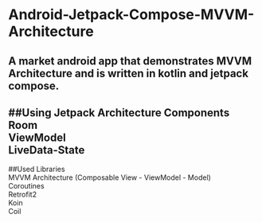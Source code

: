 # Android-Jetpack-Compose-MVVM-Architecture
A market android app that demonstrates MVVM Architecture and is written in kotlin and jetpack compose.
---
##Using Jetpack Architecture Components<br />
Room<br />
ViewModel<br />
LiveData-State<br />
---
##Used Libraries<br />
MVVM Architecture (Composable View - ViewModel - Model)<br />
Coroutines<br />
Retrofit2<br />
Koin<br />
Coil<br />

